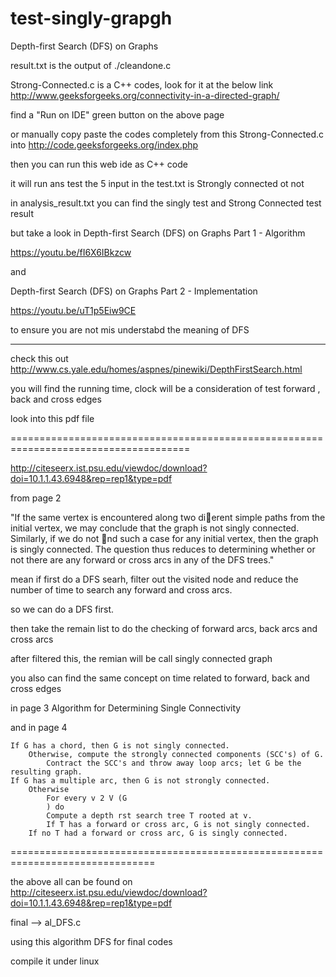 # test-singly-grapgh
Depth-first Search (DFS) on Graphs

result.txt is the output of ./cleandone.c

Strong-Connected.c is a C++ codes, look for it at the below link
http://www.geeksforgeeks.org/connectivity-in-a-directed-graph/

find a "Run on IDE" green button on the above page

or manually  copy paste the codes completely from this Strong-Connected.c
into http://code.geeksforgeeks.org/index.php

then you can run this web ide as C++ code

it will run ans test the 5 input in the test.txt is Strongly connected ot not

in analysis_result.txt you can find the singly test and Strong Connected test result

but take a look in Depth-first Search (DFS) on Graphs Part 1 - Algorithm

https://youtu.be/fI6X6IBkzcw

and 

Depth-first Search (DFS) on Graphs Part 2 - Implementation

https://youtu.be/uT1p5Eiw9CE

to ensure you are not mis understabd the meaning of DFS

-------------------------------------------------------------------
check this out http://www.cs.yale.edu/homes/aspnes/pinewiki/DepthFirstSearch.html

you will find the running time, clock will be a consideration of test forward , back and cross edges

look into this pdf file

=====================================================================================

http://citeseerx.ist.psu.edu/viewdoc/download?doi=10.1.1.43.6948&rep=rep1&type=pdf


from page 2 

"If the same vertex is encountered along two dierent simple paths from the initial vertex, we
may conclude that the graph is not singly connected. Similarly, if we do not nd such a
case for any initial vertex, then the graph is singly connected. The question thus reduces
to determining whether or not there are any forward or cross arcs in any of the DFS trees."

mean if first do a DFS searh, filter out the visited node and reduce the number of time to search any forward and cross arcs.

so we can do a DFS first.

then take the remain list to do the  checking of forward arcs, back arcs and cross arcs

after filtered this, the remian will be call singly connected graph

you also can find the same concept on time related to forward, back and cross edges

in page 3 Algorithm for Determining Single Connectivity

and in page 4 

	If G has a chord, then G is not singly connected.
		Otherwise, compute the strongly connected components (SCC's) of G.
			Contract the SCC's and throw away loop arcs; let G be the resulting graph.
	If G has a multiple arc, then G is not strongly connected.
		Otherwise
			For every v 2 V (G
			) do
			Compute a depth rst search tree T rooted at v.
			If T has a forward or cross arc, G is not singly connected.
		If no T had a forward or cross arc, G is singly connected.

===============================================================================

the above all can be found on http://citeseerx.ist.psu.edu/viewdoc/download?doi=10.1.1.43.6948&rep=rep1&type=pdf


final  --> al_DFS.c

using this algorithm DFS for final codes

compile it under linux


